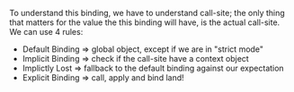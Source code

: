 To understand this binding, we have to understand call-site; the only thing that matters for the value the this binding will have, is the actual call-site.
We can use 4 rules:
  * Default Binding => global object, except if we are in "strict mode"
  * Implicit Binding => check if the call-site have a context object
  * Implictly Lost => fallback to the default binding against our expectation
  * Explicit Binding => call, apply and bind land!
